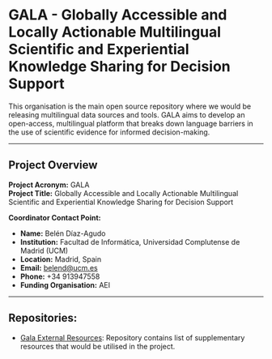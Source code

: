 # GALA - Globally Accessible and Locally Actionable Multilingual Scientific and Experiential Knowledge Sharing for Decision Support

<!-- [![License: MIT](https://img.shields.io/badge/License-MIT-yellow.svg)](https://opensource.org/licenses/MIT) -->


This organisation is the main open source repository where we would be releasing multilingual data sources and tools. GALA aims to develop an open-access, multilingual platform that breaks down language barriers in the use of scientific evidence for informed decision-making.

---

## Project Overview

**Project Acronym:** GALA  
**Project Title:** Globally Accessible and Locally Actionable Multilingual Scientific and Experiential Knowledge Sharing for Decision Support

**Coordinator Contact Point:**  
- **Name:** Belén Díaz-Agudo  
- **Institution:** Facultad de Informática, Universidad Complutense de Madrid (UCM)  
- **Location:** Madrid, Spain  
- **Email:** belend@ucm.es  
- **Phone:** +34 913947558  
- **Funding Organisation:** AEI

---

## Repositories:
- [Gala External Resources](https://github.com/GALA-MDS/Gala-External-Resources): Repository contains list of supplementary resources that would be utilised in the project. 
